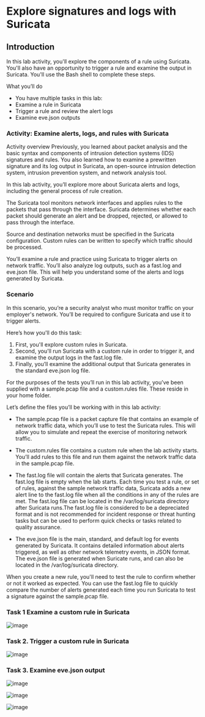 # Explore signatures and logs with Suricata
 
## Introduction
In this lab activity, you'll explore the components of a rule using Suricata. You'll also have an opportunity to trigger a rule and examine the output in Suricata. You'll use the Bash shell to complete these steps. 

What you’ll do
- You have multiple tasks in this lab:
- Examine a rule in Suricata
- Trigger a rule and review the alert logs
- Examine eve.json outputs

### Activity: Examine alerts, logs, and rules with Suricata

Activity overview
Previously, you learned about packet analysis and the basic syntax and components of intrusion detection systems (IDS) signatures and rules. You also learned how to examine a prewritten signature and its log output in Suricata, an open-source intrusion detection system, intrusion prevention system, and network analysis tool.

In this lab activity, you’ll explore more about Suricata alerts and logs, including the general process of rule creation.

The Suricata tool monitors network interfaces and applies rules to the packets that pass through the interface. Suricata determines whether each packet should generate an alert and be dropped, rejected, or allowed to pass through the interface.

Source and destination networks must be specified in the Suricata configuration. Custom rules can be written to specify which traffic should be processed.

You’ll examine a rule and practice using Suricata to trigger alerts on network traffic. You’ll also analyze log outputs, such as a fast.log and eve.json file. This will help you understand some of the alerts and logs generated by Suricata.


### Scenario
In this scenario, you’re a security analyst who must monitor traffic on your employer's network. You’ll be required to configure Suricata and use it to trigger alerts.

Here’s how you'll do this task: 
1. First, you'll explore custom rules in Suricata. 
2. Second, you'll run Suricata with a custom rule in order to trigger it, and examine the output logs in the fast.log file. 
3. Finally, you’ll examine the additional output that Suricata generates in the standard eve.json log file.

For the purposes of the tests you’ll run in this lab activity, you’ve been supplied with a sample.pcap file and a custom.rules file. These reside in your home folder.

Let’s define the files you’ll be working with in this lab activity:

- The sample.pcap file is a packet capture file that contains an example of network traffic data, which you’ll use to test the Suricata rules. This will allow you to simulate and repeat the exercise of monitoring network traffic.

- The custom.rules file contains a custom rule when the lab activity starts. You’ll add rules to this file and run them against the network traffic data in the sample.pcap file.

- The fast.log file will contain the alerts that Suricata generates. The fast.log file is empty when the lab starts. Each time you test a rule, or set of rules, against the sample network traffic data, Suricata adds a new alert line to the fast.log file when all the conditions in any of the rules are met. The fast.log file can be located in the /var/log/suricata directory after Suricata runs.The fast.log file is considered to be a depreciated format and is not recommended for incident response or threat hunting tasks but can be used to perform quick checks or tasks related to quality assurance.

- The eve.json file is the main, standard, and default log for events generated by Suricata. It contains detailed information about alerts triggered, as well as other network telemetry events, in JSON format. The eve.json file is generated when Suricate runs, and can also be located in the /var/log/suricata directory.

When you create a new rule, you'll need to test the rule to confirm whether or not it worked as expected. You can use the fast.log file to quickly compare the number of alerts generated each time you run Suricata to test a signature against the sample.pcap file.

### Task 1 Examine a custom rule in Suricata

![image](https://github.com/roulthegr8/Cybersecurity-Profesional-Certificate/assets/90126847/6a02ddad-de6e-4d4b-a9bd-e1847478352a)

### Task 2. Trigger a custom rule in Suricata

![image](https://github.com/roulthegr8/Cybersecurity-Profesional-Certificate/assets/90126847/32f708d1-58a6-4f43-9d91-785cb60d64ef)

### Task 3. Examine eve.json output

![image](https://github.com/roulthegr8/Cybersecurity-Profesional-Certificate/assets/90126847/941caddb-5863-47fa-a1a5-504f79a3b282)

![image](https://github.com/roulthegr8/Cybersecurity-Profesional-Certificate/assets/90126847/7f05035d-b9fb-4a36-ba2c-d5a424e4a1b3)

![image](https://github.com/roulthegr8/Cybersecurity-Profesional-Certificate/assets/90126847/d1dc977e-60df-4243-a633-860a3132e54d)













